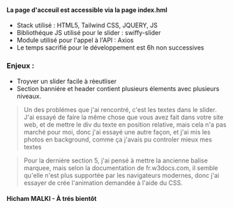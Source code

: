 #### La page d'acceuil est accessible via la page index.hml

- Stack utilisé : HTML5, Tailwind CSS, JQUERY, JS
- Bibliothéque JS utilisé pour le slider : swiffy-slider
- Module utilisé pour l'appel à l'API : Axios
- Le temps sacrifié pour le développement est 6h non successives

### Enjeux : 
- Troyver un slider facile à réeutliser
- Section banniére et header contient plusieurs élements avec plusieurs niveaux.


> Un des problémes que j'ai rencontré, c'est les textes dans le slider. J'ai essayé de faire la même chose que vous avez fait dans votre site web, et de mettre le div du texte en position relative, mais cela n'a pas marché pour moi, donc j'ai essayé une autre façon, et j'ai mis les photos en background, comme ça j'avais pu controler mieux mes textes

> Pour la derniére section 5, j'ai pensé à mettre la ancienne balise marquee, mais selon la documentation de fr.w3docs.com, il semble qu'elle n'est plus supportée par les navigateurs modernes, donc j'ai essayer de crée l'animation demandée à l'aide du CSS.

#### Hicham MALKI - À trés bientôt
